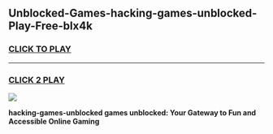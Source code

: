 
## Unblocked-Games-hacking-games-unblocked-Play-Free-blx4k
<h3>
<a href="https://premium76.site?title=hacking-games-unblocked&ref=18A">CLICK TO PLAY</a></h3>
<hr>

<h3>
<a href="https://premium76.site?title=hacking-games-unblocked&ref=18A">CLICK 2 PLAY</a>
  
</h3>

<a href="https://premium76.site?title=hacking-games-unblocked&ref=18A"><img src="https://clearcache.store/games.png"></a>


**hacking-games-unblocked games unblocked: Your Gateway to Fun and Accessible Online Gaming**
